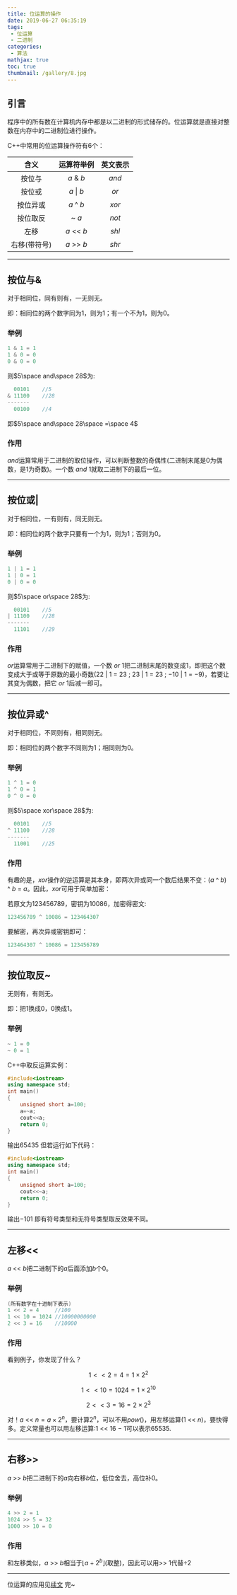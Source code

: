 ```yaml
---
title: 位运算的操作
date: 2019-06-27 06:35:19
tags:
 - 位运算
 - 二进制
categories:
 - 算法
mathjax: true
toc: true
thumbnail: /gallery/8.jpg
---
```

## 引言

程序中的所有数在计算机内存中都是以二进制的形式储存的。位运算就是直接对整数在内存中的二进制位进行操作。

<!-- more -->

C++中常用的位运算操作符有6个：

|含义|运算符举例|英文表示|
|:----:|:----:|:----:|
|按位与|$a$ & $b$|$and$|
|按位或|$a$ \| $b$|$or$|
|按位异或|$a$ ^ $b$|$xor$|
|按位取反|~ $a$|$not$|
|左移|$a$ << $b$|$shl$|
|右移(带符号)|$a$ >> $b$|$shr$|

---
## 按位与&

对于相同位，同有则有，一无则无。

即：相同位的两个数字同为1，则为1；有一个不为1，则为0。

### 举例

```cpp
1 & 1 = 1
1 & 0 = 0
0 & 0 = 0
```

则$5\space and\space 28$为:
```cpp
  00101    //5
& 11100    //28
-------
  00100    //4
```

即$5\space and\space 28\space =\space 4$

### 作用

$and$运算常用于二进制的取位操作，可以判断整数的奇偶性(二进制末尾是0为偶数，是1为奇数)。一个数 $and$ $1$就取二进制下的最后一位。

---
## 按位或|

对于相同位，一有则有，同无则无。

即：相同位的两个数字只要有一个为1，则为1；否则为0。

### 举例

```cpp
1 | 1 = 1
1 | 0 = 1
0 | 0 = 0
```

则$5\space or\space 28$为:
```cpp
  00101    //5
| 11100    //28
-------
  11101    //29
```

### 作用

$or$运算常用于二进制下的赋值，一个数 $or$ $1$把二进制末尾的数变成1，即把这个数变成大于或等于原数的最小奇数($22$ | $1$ $=$ $23$ ; $23$ | $1$ $=$ $23$ ; $-10$ | $1$ $=$ $-9$)，若要让其变为偶数，把它 $or$ $1$后减一即可。

---
## 按位异或^

对于相同位，不同则有，相同则无。

即：相同位的两个数字不同则为1；相同则为0。

### 举例

```cpp
1 ^ 1 = 0
1 ^ 0 = 1
0 ^ 0 = 0
```

则$5\space xor\space 28$为:
```cpp
  00101    //5
^ 11100    //28
-------
  11001    //25
```

### 作用

有趣的是，$xor$操作的逆运算是其本身，即两次异或同一个数后结果不变：$(a$ ^ $b)$ ^ $b$ $=$ $a$。因此，$xor$可用于简单加密：

若原文为$123456789$，密钥为$10086$，加密得密文:

```cpp
123456789 ^ 10086 = 123464307‬
```

要解密，再次异或密钥即可：

```cpp
123464307‬ ^ 10086 = 123456789
```

---
## 按位取反~

无则有，有则无。

即：把1换成0，0换成1。

### 举例

```cpp
~ 1 = 0
~ 0 = 1
```

C++中取反运算实例：
```cpp
#include<iostream>
using namespace std;
int main()
{
    unsigned short a=100;
    a=~a;
    cout<<a;
    return 0;
}
```
输出$65435$
但若运行如下代码：
```cpp
#include<iostream>
using namespace std;
int main()
{
    unsigned short a=100;
    cout<<~a;
    return 0;
}
```
输出$-101$
即有符号类型和无符号类型取反效果不同。

---
## 左移<<

$a$ << $b$把二进制下的$a$后面添加$b$个0。

### 举例

```cpp
(所有数字在十进制下表示)
1 << 2 = 4     //100
1 << 10 = 1024 //‭10000000000‬
2 << 3 = 16    //10000
```

### 作用

看到例子，你发现了什么？

$$1 << 2 = 4 = 1\times 2^2$$

$$1 << 10 = 1024 = 1\times 2^{10}$$

$$2 << 3 = 16 = 2\times 2^3$$

对！$a$ << $n = a\times 2^n$，要计算$2^n$，可以不用$pow()$，用左移运算$(1$ << $n)$，要快得多。定义常量也可以用左移运算:$1$ << $16$ $-$ $1$可以表示$65535$.

---
## 右移>>

$a$ >> $b$把二进制下的$a$向右移$b$位，低位舍去，高位补0。

### 举例

```cpp
4 >> 2 = 1
1024 >> 5 = 32
1000 >> 10 = 0
```

### 作用

和左移类似，$a$ >> $b$相当于$\lfloor a\div 2^b\rfloor$(取整)，因此可以用>> $1$代替$\div 2$

---

位运算的应用见[续文](https://xecades.xyz/2019/06/27/BitwiseOperationUsage/)
完~